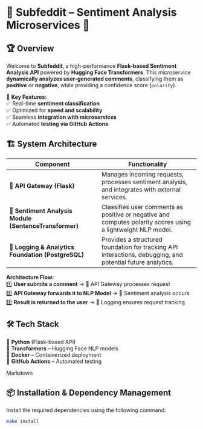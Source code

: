 # 🌟 Subfeddit – Sentiment Analysis Microservices 🚀  

## 🏆 **Overview**  
Welcome to **Subfeddit**, a high-performance **Flask-based Sentiment Analysis API** powered by **Hugging Face Transformers**. This microservice **dynamically analyzes user-generated comments**, classifying them as **positive** or **negative**, while providing a confidence score (`polarity`).  

🎯 **Key Features:**  
✅ Real-time **sentiment classification**  
✅ Optimized for **speed and scalability**  
✅ Seamless **integration with microservices**  
✅ Automated **testing via GitHub Actions**  

## 🏗️ **System Architecture**  

| Component                                  | Functionality                                                 |
|--------------------------------------------|--------------------------------------------------------------|
| 🚀 **API Gateway (Flask)**                 | Manages incoming requests, processes sentiment analysis, and integrates with external services. |
| 🤖 **Sentiment Analysis Module (SentenceTransformer)** | Classifies user comments as positive or negative and computes polarity scores using a lightweight NLP model. |
| 📜 **Logging & Analytics Foundation (PostgreSQL)** | Provides a structured foundation for tracking API interactions, debugging, and potential future analytics. |


**Architecture Flow:**  
1️⃣ **User submits a comment** → 📡 API Gateway processes request  
2️⃣ **API Gateway forwards it to NLP Model** → 🤖 Sentiment analysis occurs  
3️⃣ **Result is returned to the user** → 📜 Logging ensures request tracking  

## 🛠️ **Tech Stack**  

🔹 **Python** (Flask-based API)  
🔹 **Transformers** – Hugging Face NLP models  
🔹 **Docker** – Containerized deployment  
🔹 **GitHub Actions** – Automated testing  

Markdown

## 📦 Installation & Dependency Management

Install the required dependencies using the following command:

```bash
make install
